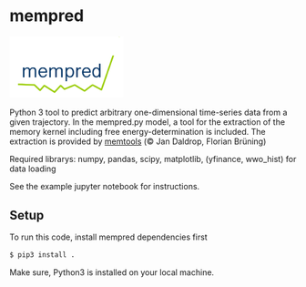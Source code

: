 # mempred

<img src="./example/logo.pdf" width="200">


Python 3 tool to predict arbitrary one-dimensional time-series data from a given trajectory. In the mempred.py model, a tool for the extraction of the memory kernel including free energy-determination is included. The extraction is provided by [memtools](https://github.com/jandaldrop/memtools) (© Jan Daldrop, Florian Brüning)


Required librarys: numpy, pandas, scipy, matplotlib, (yfinance, wwo_hist) for data loading

See the example jupyter notebook for instructions.

## Setup

To run this code, install mempred dependencies first

```sh
$ pip3 install .
```

Make sure, Python3 is installed on your local machine.

